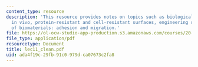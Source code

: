 ```yaml
---
content_type: resource
description: 'This resource provides notes on topics such as biological recognition
  in vivo, protein-resistant and cell-resistant surfaces, engineering recognition
  of biomaterials: adhesion and migration.'
file: https://ol-ocw-studio-app-production.s3.amazonaws.com/courses/20-462j-molecular-principles-of-biomaterials-spring-2006/ada4f19c29fb91c0979dca07673c2fa8_lec11_clean.pdf
file_type: application/pdf
resourcetype: Document
title: lec11_clean.pdf
uid: ada4f19c-29fb-91c0-979d-ca07673c2fa8
---
```

